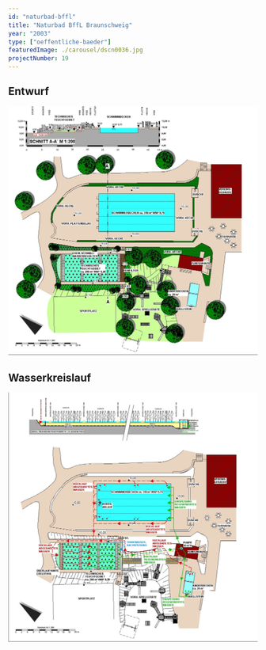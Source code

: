 ```yaml
---
id: "naturbad-bffl"
title: "Naturbad BffL Braunschweig"
year: "2003"
type: ["oeffentliche-baeder"]
featuredImage: ./carousel/dscn0036.jpg
projectNumber: 19
---
```


## Entwurf
![Entwurf](./images/bfflentwurf.jpg)

## Wasserkreislauf
![Wasserkreislauf](./images/bfflwasserkreislauf.jpg)